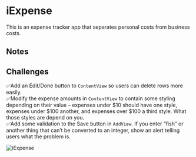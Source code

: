 # iExpense

This is an expense tracker app that separates personal costs from business costs.

## Notes

## Challenges

✅Add an Edit/Done button to `ContentView` so users can delete rows more easily.  
✅Modify the expense amounts in `ContentView` to contain some styling depending on their value – expenses under $10 should have one style, expenses under $100 another, and expenses over \$100 a third style. What those styles are depend on you.  
✅Add some validation to the Save button in `AddView`. If you enter “fish” or another thing that can’t be converted to an integer, show an alert telling users what the problem is.

![iExpense](https://media.giphy.com/media/dVp0RsJsisrfGhSg80/giphy.gif)
